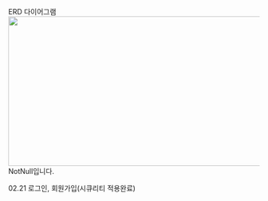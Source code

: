 ERD 다이어그램
<img height="300" src="C:\Users\game1\Desktop\항해99\TIL\02.13\ERD 다이어그램.PNG" width="1000"/>
NotNull입니다.



02.21 로그인, 회원가입(시큐리티 적용완료)
